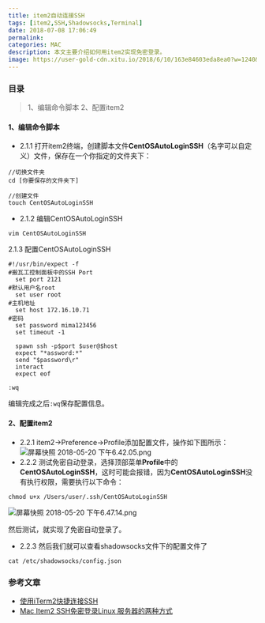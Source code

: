 ```yaml
---
title: item2自动连接SSH
tags: [item2,SSH,Shadowsocks,Terminal]
date: 2018-07-08 17:06:49
permalink:
categories: MAC
description: 本文主要介绍如何用item2实现免密登录。
image: https://user-gold-cdn.xitu.io/2018/6/10/163e84603eda8ea0?w=1240&h=484&f=jpeg&s=30907
---
```

<p class="description"></p>

<!-- more -->

### 目录
> 1、编辑命令脚本
> 2、配置item2

#### 1、编辑命令脚本
- 2.1.1 打开item2终端，创建脚本文件**CentOSAutoLoginSSH**（名字可以自定义）文件，保存在一个你指定的文件夹下：
```
//切换文件夹
cd [你要保存的文件夹下]

//创建文件
touch CentOSAutoLoginSSH
```
- 2.1.2 编辑CentOSAutoLoginSSH
```
vim CentOSAutoLoginSSH
```
2.1.3 配置CentOSAutoLoginSSH
```
#!/usr/bin/expect -f  
#搬瓦工控制面板中的SSH Port
  set port 2121  
#默认用户名root
  set user root  
#主机地址
  set host 172.16.10.71  
#密码
  set password mima123456  
  set timeout -1  
   
  spawn ssh -p$port $user@$host  
  expect "*assword:*"  
  send "$password\r"  
  interact  
  expect eof  

:wq
```
编辑完成之后`:wq`保存配置信息。
#### 2、配置item2
- 2.2.1 item2->Preference->Profile添加配置文件，操作如下图所示：
  ![屏幕快照 2018-05-20 下午6.42.05.png](https://user-gold-cdn.xitu.io/2018/6/10/163e84603e9d33cf?w=1240&h=768&f=png&s=247953)
- 2.2.2 测试免密自动登录，选择顶部菜单**Profile**中的**CentOSAutoLoginSSH**，这时可能会报错，因为**CentOSAutoLoginSSH**没有执行权限，需要执行以下命令：
```
chmod u+x /Users/user/.ssh/CentOSAutoLoginSSH
```
![屏幕快照 2018-05-20 下午6.47.14.png](https://user-gold-cdn.xitu.io/2018/6/10/163e846040081c42?w=496&h=326&f=png&s=46574)

然后测试，就实现了免密自动登录了。
- 2.2.3 然后我们就可以查看shadowsocks文件下的配置文件了
```
cat /etc/shadowsocks/config.json
```
### 参考文章
- [使用iTerm2快捷连接SSH](https://blog.csdn.net/fangxiaoji/article/details/50710220)
- [Mac Item2 SSH免密登录Linux 服务器的两种方式](https://blog.csdn.net/jobschen/article/details/52823980)

